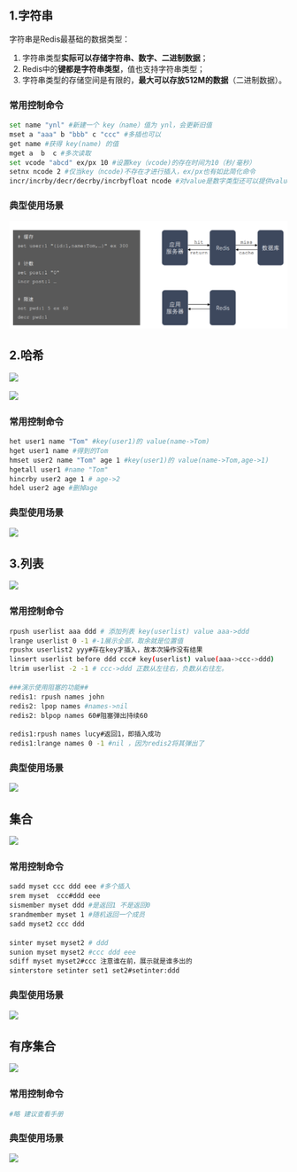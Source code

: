 ## 1.字符串

字符串是Redis最基础的数据类型：

1. 字符串类型**实际可以存储字符串、数字、二进制数据**； 
2. Redis中的**键都是字符串类型**，值也支持字符串类型； 
3. 字符串类型的存储空间是有限的，**最大可以存放512M的数据**（二进制数据）。



### 常用控制命令

```bash
set name "ynl" #新建一个 key（name）值为 ynl，会更新旧值
mset a "aaa" b "bbb" c "ccc" #多插也可以
get name #获得 key(name) 的值
mget a  b  c #多次读取
set vcode "abcd" ex/px 10 #设置key（vcode)的存在时间为10（秒/毫秒）
setnx ncode 2 #仅当key（ncode)不存在才进行插入，ex/px也有如此简化命令
incr/incrby/decr/decrby/incrbyfloat ncode #对value是数字类型还可以提供value的的增减
```



### 典型使用场景

![](pic\字符串.png)

## 2.哈希

![](\pic\哈希1.png)

![](\pic\哈希2.png)

### 常用控制命令

```bash
het user1 name "Tom" #key(user1)的 value(name->Tom)
hget user1 name #得到的Tom
hmset user2 name "Tom" age 1 #key(user1)的 value(name->Tom,age->1)
hgetall user1 #name "Tom"
hincrby user2 age 1 # age->2
hdel user2 age #删掉age
```



### 典型使用场景

![](\pic\哈希3.png)

## 3.列表

![](\pic\列表1.png)

### 常用控制命令

```bash
rpush userlist aaa ddd # 添加列表 key(userlist) value aaa->ddd
lrange userlist 0 -1 #-1展示全部，取余就是位置值
rpushx userlist2 yyy#存在key才插入，故本次操作没有结果
linsert userlist before ddd ccc# key(userlist) value(aaa->ccc->ddd)
ltrim userlist -2 -1 # ccc->ddd 正数从左往右，负数从右往左。

###演示使用阻塞的功能##
redis1: rpush names john
redis2: lpop names #names->nil
redis2: blpop names 60#阻塞弹出持续60

redis1:rpush names lucy#返回1，即插入成功
redis1:lrange names 0 -1 #nil ，因为redis2将其弹出了
```



### 典型使用场景

![](\pic\列表2.png)

## 集合

![](\pic\集合1.png)

### 常用控制命令

```bash
sadd myset ccc ddd eee #多个插入
srem myset  ccc#ddd eee
sismember myset ddd #是返回1 不是返回0
srandmember myset 1 #随机返回一个成员
sadd myset2 ccc ddd

sinter myset myset2 # ddd
sunion myset myset2 #ccc ddd eee
sdiff myset myset2#ccc 注意谁在前，展示就是谁多出的
sinterstore setinter set1 set2#setinter:ddd
```



### 典型使用场景

![](\pic\集合2.png)

## 有序集合

![](\pic\有序集合1.png)

### 常用控制命令

```bash
#略 建议查看手册
```



### 典型使用场景

![](\pic\有序集合2.png)

